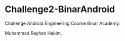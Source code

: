 # Challenge2-BinarAndroid
Challenge Android Engineering Course Binar Academy.

Muhammad Rayhan Hakim.
